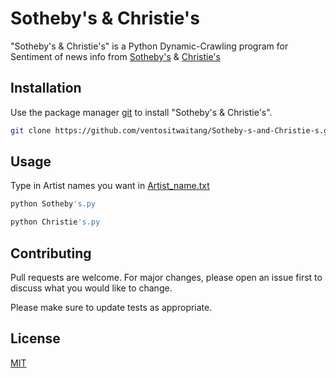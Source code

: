 # Sotheby's & Christie's

"Sotheby's & Christie's" is a Python Dynamic-Crawling program for Sentiment of news info from [Sotheby's](https://www.sothebys.com/en/search?query=claude%20monet&tab=objects) & [Christie's](https://www.christies.com/en/search?entry=claude%20monet&page=1&sortby=relevance&tab=sold_lots)

## Installation

Use the package manager [git](https://git-scm.com/) to install "Sotheby's & Christie's".

```bash
git clone https://github.com/ventositwaitang/Sotheby-s-and-Christie-s.git
```

## Usage
Type in Artist names you want in [Artist_name.txt](https://github.com/ventositwaitang/Sotheby-s-and-Christie-s/blob/main/Artist_name.txt)

```bash
python Sotheby's.py
```

```bash
python Christie's.py
```

## Contributing

Pull requests are welcome. For major changes, please open an issue first
to discuss what you would like to change.

Please make sure to update tests as appropriate.

## License

[MIT](https://github.com/ventositwaitang/Auction-Scraping-for-Art-index-Hedonic-regression-/blob/main/LICENSE.md)
